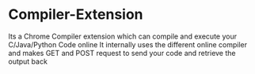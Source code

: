 # Compiler-Extension
Its a Chrome Compiler extension which can compile and execute your C/Java/Python Code online
It internally uses the different online compiler and makes GET and POST request to send your code and retrieve the output back

